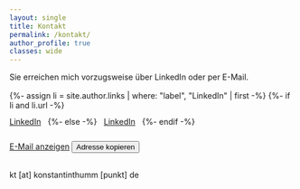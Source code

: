 ```yaml
---
layout: single
title: Kontakt
permalink: /kontakt/
author_profile: true
classes: wide
---
```


<p>Sie erreichen mich vorzugsweise über LinkedIn oder per E-Mail.</p>

<div style="display:flex;gap:.75rem;flex-wrap:wrap;align-items:center;margin:1rem 0;">
  {%- assign li = site.author.links | where: "label", "LinkedIn" | first -%}
  {%- if li and li.url -%}
    <a class="btn btn--primary" href="{{ li.url }}" target="_blank" rel="me noopener">LinkedIn</a>
  {%- else -%}
    <!-- Fallback: Bitte ggf. Ihre LinkedIn-URL einsetzen -->
    <a class="btn btn--primary" href="https://www.linkedin.com/" target="_blank" rel="noopener">LinkedIn</a>
  {%- endif -%}

  <a id="mail-link" class="btn" href="#" rel="nofollow">E-Mail anzeigen</a>
  <button id="copy-mail" class="btn" type="button" aria-label="E-Mail-Adresse kopieren">Adresse kopieren</button>
</div>

<noscript>
  <!-- Fallback ohne JS -->
  <p>kt [at] konstantinthumm [punkt] de</p>
</noscript>

<script>
(function(){
  // E-Mail wird im Browser zusammengesetzt
  var u1 = "kt";
  var at = String.fromCharCode(64);
  var d1 = "konstantinthumm";
  var d2 = ".de";
  var addr = u1 + at + d1 + d2;

  var link = document.getElementById("mail-link");
  if (link) {
    link.textContent = addr;
    link.href = "mailto:" + addr + "?subject=Kontakt%20über%20Website";
  }

  var btn = document.getElementById("copy-mail");
  if (btn && navigator.clipboard) {
    btn.addEventListener("click", function(){
      navigator.clipboard.writeText(addr).then(function(){
        var old = btn.textContent;
        btn.textContent = "Kopiert ✓";
        setTimeout(function(){ btn.textContent = old; }, 2000);
      });
    });
  }
})();
</script>
